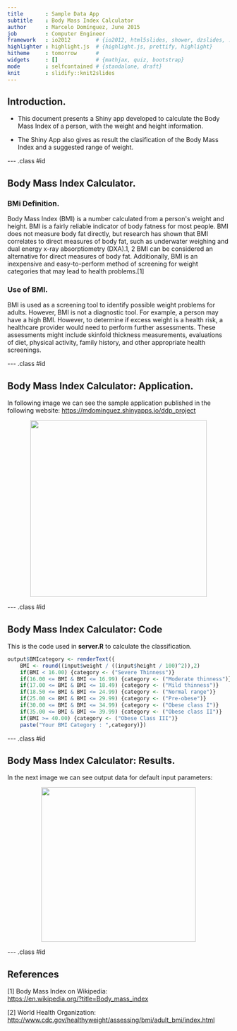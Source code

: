 ```yaml
---
title       : Sample Data App
subtitle    : Body Mass Index Calculator
author      : Marcelo Domínguez, June 2015
job         : Computer Engineer
framework   : io2012        # {io2012, html5slides, shower, dzslides, ...}
highlighter : highlight.js  # {highlight.js, prettify, highlight}
hitheme     : tomorrow      # 
widgets     : []            # {mathjax, quiz, bootstrap}
mode        : selfcontained # {standalone, draft}
knit        : slidify::knit2slides
---
```


## Introduction.


* This document presents a Shiny app developed to calculate the Body Mass Index of a person, with the weight and height information.

* The Shiny App also gives as result the clasification of the Body Mass Index and a suggested range of weight.


--- .class #id
## Body Mass Index Calculator.
    
    
### BMi Definition.
Body Mass Index (BMI) is a number calculated from a person's weight and height. BMI is a fairly reliable indicator of body fatness for most people. BMI does not measure body fat directly, but research has shown that BMI correlates to direct measures of body fat, such as underwater weighing and dual energy x-ray absorptiometry (DXA).1, 2 BMI can be considered an alternative for direct measures of body fat. Additionally, BMI is an inexpensive and easy-to-perform method of screening for weight categories that may lead to health problems.[1]


### Use of BMI.
BMI is used as a screening tool to identify possible weight problems for adults. However, BMI is not a diagnostic tool. For example, a person may have a high BMI. However, to determine if excess weight is a health risk, a healthcare provider would need to perform further assessments. These assessments might include skinfold thickness measurements, evaluations of diet, physical activity, family history, and other appropriate health screenings.


--- .class #id 
## Body Mass Index Calculator: Application.

In following image we can see the sample application published in the following website:
https://mdominguez.shinyapps.io/ddp_project

<center><img src="figures/app.png" height="400px"/></center>

--- .class #id 


## Body Mass Index Calculator: Code

This is the code used in **server.R** to calculate the classification.   

```r
output$BMIcategory <- renderText({
    BMI <- round((input$weight / ((input$height / 100)^2)),2)
    if(BMI < 16.00) {category <- ("Severe Thinness")}
    if(16.00 <= BMI & BMI <= 16.99) {category <- ("Moderate thinness")}
    if(17.00 <= BMI & BMI <= 18.49) {category <- ("Mild thinness")}
    if(18.50 <= BMI & BMI <= 24.99) {category <- ("Normal range")}
    if(25.00 <= BMI & BMI <= 29.99) {category <- ("Pre-obese")}
    if(30.00 <= BMI & BMI <= 34.99) {category <- ("Obese class I")}
    if(35.00 <= BMI & BMI <= 39.99) {category <- ("Obese class II")}
    if(BMI >= 40.00) {category <- ("Obese Class III")}            
    paste("Your BMI Category : ",category)})
```

--- .class #id 


## Body Mass Index Calculator: Results.

In the next image we can see output data for default input parameters:
<center><img src="figures/screenshot-out.png" height="350px"/></center>

--- .class #id  

## References


[1] Body Mass Index on Wikipedia:   
https://en.wikipedia.org/?title=Body_mass_index   

[2] World Health Organization:    
http://www.cdc.gov/healthyweight/assessing/bmi/adult_bmi/index.html    
